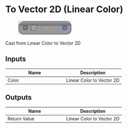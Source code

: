 # To Vector 2D (Linear Color)

<div align="left" data-full-width="false">

<figure><img src="../../../../.gitbook/assets/To_Vector_2D_(Linear_Color).png" alt=""><figcaption></figcaption></figure>

</div>

Cast from Linear Color to Vector 2D

## Inputs

<table><thead><tr><th width="170">Name</th><th>Description</th></tr></thead><tbody><tr><td>Color</td><td>Linear Color to Vector 2D</td></tr></tbody></table>

## Outputs

<table><thead><tr><th width="170">Name</th><th>Description</th></tr></thead><tbody><tr><td>Return Value</td><td>Linear Color to Vector 2D</td></tr></tbody></table>

